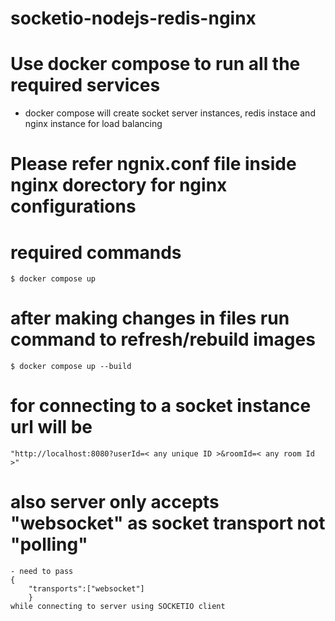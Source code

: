 # socketio-nodejs-redis-nginx

# Use docker compose to run all the required services

- docker compose will create socket server instances, redis instace and nginx instance for load balancing

# Please refer ngnix.conf file inside nginx dorectory for nginx configurations

# required commands

    $ docker compose up

# after making changes in files run command to refresh/rebuild images

    $ docker compose up --build

# for connecting to a socket instance url will be

    "http://localhost:8080?userId=< any unique ID >&roomId=< any room Id >"

# also server only accepts "websocket" as socket transport not "polling"

    - need to pass
    {
        "transports":["websocket"]
        }
    while connecting to server using SOCKETIO client
